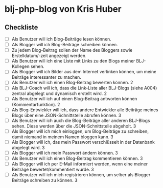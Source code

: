 # blj-php-blog von Kris Huber

## Checkliste

- [ ] Als Benutzer will ich Blog-Beiträge lesen können.
- [ ] Als Blogger will ich Blog-Beiträge schreiben können.
- [ ] Zu jedem Blog-Beitrag sollen der Name des Bloggers sowie Erstelldatum/-zeit angezeigt werden.
- [ ] Als Benutzer will ich eine Liste mit Links zu den Blogs meiner BLJ-Kollegen sehen.
- [ ] Als Blogger will ich Bilder aus dem Internet verlinken können, um meine Beiträge interessanter zu machen.
- [ ] Als Benutzer will ich einen Blog-Beitrag bewerten können. 2
- [ ] Als BLJ-Coach will ich, dass die Link-Liste aller BLJ-Blogs (siehe A004) zentral abgelegt und dynamisch erstellt wird. 2
- [ ] Als Benutzer will ich auf einen Blog-Beitrag antworten können (Kommentarfunktion). 2
- [ ] Als Blog-Entwickler will ich, dass andere Entwickler alle Beiträge meines Blogs über eine JSON-Schnittstelle abrufen können. 3
- [ ] Als Benutzer will ich auch die Blog-Beiträge aller anderen BLJ-Blogs sehen. Diese werden über die JSON-Schnittstelle abgeholt. 3
- [ ] Als Blogger will ich mich einloggen, um Blog-Beiträge zu schreiben, damit niemand in meinem Namen bloggen kann. 3
- [ ] Als Blogger will ich, das mein Passwort verschlüsselt in der Datenbank abgelegt wird. 3
- [ ] Als Blogger will ich mein Passwort ändern können. 3
- [ ] Als Benutzer will ich einen Blog-Beitrag kommentieren können. 3
- [ ] Als Blogger will ich per E-Mail informiert werden, wenn eine meiner Beiträge bewertet/kommentiert wurde. 3
- [ ] Als Benutzer will ich mich registrieren können, um selber als Blogger Beiträge schreiben zu können. 3
